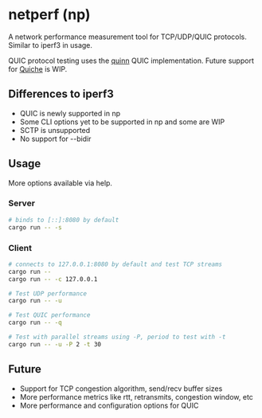 # netperf (np)
A network performance measurement tool for TCP/UDP/QUIC protocols. Similar to iperf3 in usage.

QUIC protocol testing uses the [quinn](https://github.com/quinn-rs/quinn) QUIC implementation. Future support for [Quiche](https://github.com/cloudflare/quiche) is WIP.

## Differences to iperf3
- QUIC is newly supported in np
- Some CLI options yet to be supported in np and some are WIP
- SCTP is unsupported
- No support for --bidir

## Usage
More options available via help.

### Server
```bash
# binds to [::]:8080 by default
cargo run -- -s
```

### Client
```bash
# connects to 127.0.0.1:8080 by default and test TCP streams
cargo run --
cargo run -- -c 127.0.0.1

# Test UDP performance
cargo run -- -u

# Test QUIC performance
cargo run -- -q

# Test with parallel streams using -P, period to test with -t
cargo run -- -u -P 2 -t 30
```


## Future
- Support for TCP congestion algorithm, send/recv buffer sizes
- More performance metrics like rtt, retransmits, congestion window, etc
- More performance and configuration options for QUIC